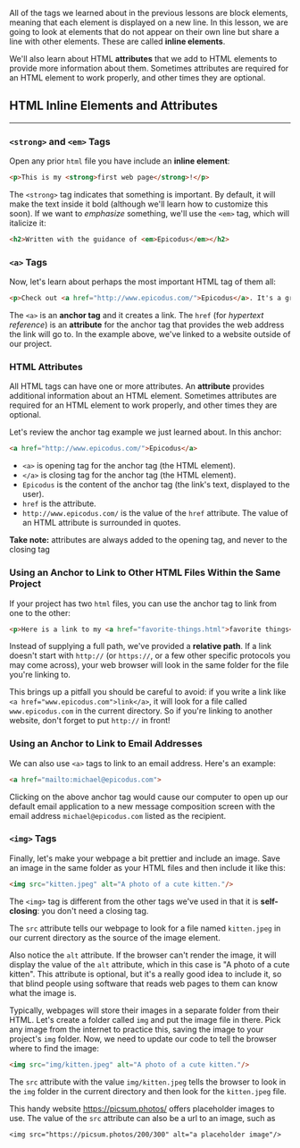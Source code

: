 All of the tags we learned about in the previous lessons are block elements, meaning that each element is displayed on a new line. In this lesson, we are going to look at elements that do not appear on their own line but share a line with other elements.  These are called **inline elements**. 

We'll also learn about HTML **attributes** that we add to HTML elements to provide more information about them. Sometimes attributes are required for an HTML element to work properly, and other times they are optional.

## HTML Inline Elements and Attributes

---

### `<strong>` and `<em>` Tags

Open any prior `html` file you have include an **inline element**:

```html
<p>This is my <strong>first web page</strong>!</p>
```

The `<strong>` tag indicates that something is important. By default, it will make the text inside it bold (although we'll learn how to customize this soon). If we want to *emphasize* something, we'll use the `<em>` tag, which will italicize it:

```html
<h2>Written with the guidance of <em>Epicodus</em></h2>
```

### `<a>` Tags

Now, let's learn about perhaps the most important HTML tag of them all:

```html
<p>Check out <a href="http://www.epicodus.com/">Epicodus</a>. It's a great school for learning web programming!</p>
```

The `<a>` is an **anchor tag** and it creates a link. The `href` (for *hypertext reference*) is an **attribute** for the anchor tag that provides the web address the link will go to. In the example above, we've linked to a website outside of our project.

### HTML Attributes 

All HTML tags can have one or more attributes. An **attribute** provides additional information about an HTML element. Sometimes attributes are required for an HTML element to work properly, and other times they are optional.

Let's review the anchor tag example we just learned about. In this anchor:

```html
<a href="http://www.epicodus.com/">Epicodus</a>
```

* `<a>` is opening tag for the anchor tag (the HTML element).
* `</a>` is closing tag for the anchor tag (the HTML element).
* `Epicodus` is the content of the anchor tag (the link's text, displayed to the user).
* `href` is the attribute.
* `http://www.epicodus.com/` is the value of the `href` attribute. The value of an HTML attribute is surrounded in quotes.

**Take note:** attributes are always added to the opening tag, and never to the closing tag

### Using an Anchor to Link to Other HTML Files Within the Same Project 

If your project has two `html` files, you can use the anchor tag to link from one to the other:

```html
<p>Here is a link to my <a href="favorite-things.html">favorite things</a>.</p>
```

Instead of supplying a full path, we've provided a **relative path**. If a link doesn't start with `http://` (or `https://`, or a few other specific protocols you may come across), your web browser will look in the same folder for the file you're linking to.

This brings up a pitfall you should be careful to avoid: if you write a link like `<a href="www.epicodus.com">link</a>`, it will look for a file called `www.epicodus.com` in the current directory. So if you're linking to another website, don't forget to put `http://` in front!

### Using an Anchor to Link to Email Addresses

We can also use `<a>` tags to link to an email address. Here's an example:

```html
<a href="mailto:michael@epicodus.com">
```

Clicking on the above anchor tag would cause our computer to open up our default email application to a new message composition screen with the email address `michael@epicodus.com` listed as the recipient.

### `<img>` Tags

Finally, let's make your  webpage a bit prettier and include an image. Save an image in the same folder as your HTML files and then include it like this:

```html
<img src="kitten.jpeg" alt="A photo of a cute kitten."/>
```

The `<img>` tag is different from the other tags we've used in that it is **self-closing**: you don't need a closing tag. 

The `src` attribute tells our webpage to look for a file named `kitten.jpeg` in our current directory as the source of the image element.

Also notice the `alt` attribute. If the browser can't render the image, it will display the value of the `alt` attribute, which in this case is "A photo of a cute kitten". This attribute is optional, but it's a really good idea to include it, so that blind people using software that reads web pages to them can know what the image is.

Typically, webpages will store their images in a separate folder from their HTML. Let's create a folder called `img` and put the image file in there. Pick any image from the internet to practice this, saving the image to your project's `img` folder. Now, we need to update our code to tell the browser where to find the image:


```html
<img src="img/kitten.jpeg" alt="A photo of a cute kitten."/>
```

The `src` attribute with the value `img/kitten.jpeg` tells the browser to look in the `img` folder in the current directory and then look for the `kitten.jpeg` file.

This handy website https://picsum.photos/ offers placeholder images to use. The value of the `src` attribute can also be a url to an image, such as

```
<img src="https://picsum.photos/200/300" alt="a placeholder image"/>
```
